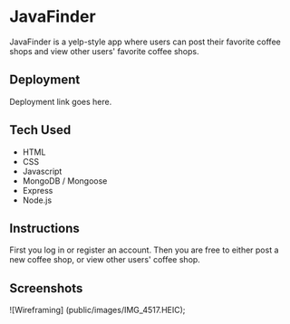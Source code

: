 # JavaFinder

JavaFinder is a yelp-style app where users can post their favorite coffee shops and view other users' favorite coffee shops.

## Deployment

Deployment link goes here.

## Tech Used

* HTML
* CSS
* Javascript
* MongoDB / Mongoose
* Express
* Node.js

## Instructions

First you log in or register an account. Then you are free to either post a new coffee shop, or view other users' coffee shop.

## Screenshots

![Wireframing] (public/images/IMG_4517.HEIC);
